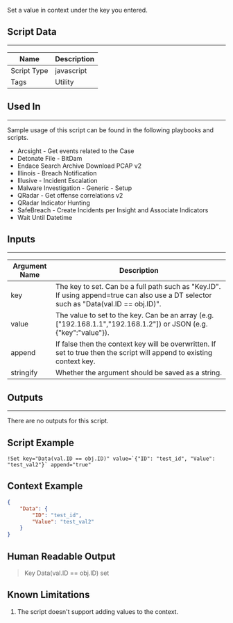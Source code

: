 Set a value in context under the key you entered.

## Script Data
---

| **Name** | **Description** |
| --- | --- |
| Script Type | javascript |
| Tags | Utility |

## Used In
---
Sample usage of this script can be found in the following playbooks and scripts.
* Arcsight - Get events related to the Case
* Detonate File - BitDam
* Endace Search Archive Download PCAP v2
* Illinois - Breach Notification
* Illusive - Incident Escalation
* Malware Investigation - Generic - Setup
* QRadar - Get offense correlations v2
* QRadar Indicator Hunting
* SafeBreach - Create Incidents per Insight and Associate Indicators
* Wait Until Datetime

<!--
Used In: list was truncated. Full list commented out for reference:

ATD - Detonate File
Accessdata: Dump memory for malicious process
Active Directory - Get User Manager Details
Allow IP - Okta Zone
Arcsight - Get events related to the Case
Calculate Severity - 3rd-party integrations
Calculate Severity - Critical Assets v2
Calculate Severity - Critical assets
Calculate Severity - Generic v2
Calculate Severity - Indicators DBotScore
Calculate Severity - Standard
Calculate Severity By Email Authenticity
Calculate Severity By Highest DBotScore
California - Breach Notification
Cortex XDR incident handling v2
CrowdStrike Falcon Sandbox - Detonate file
Darkfeed Threat hunting-research
Detonate File - BitDam
Detonate File - CrowdStrike Falcon X
Detonate File - FireEye AX
Detonate File - JoeSecurity
Detonate File - Lastline
Detonate File - Lastline v2
Detonate File - SNDBOX
Detonate File - Symantec Blue Coat Content and Malware Analysis Beta
Detonate File - ThreatGrid
Detonate File - ThreatStream
Detonate File - Trend Micro Deep Discovery Analyzer Beta
Detonate File - VirusTotal
Detonate URL - JoeSecurity
Detonate URL - McAfee ATD
Employee Offboarding - Gather User Information
Employee Status Survey
Endace Search Archive Download PCAP v2
Endpoint Enrichment - Cylance Protect v2
Extract Indicators From File - Generic
Extract Indicators From File - Generic v2
Get Original Email - EWS
Get Original Email - Gmail
IP Whitelist - AWS Security Group
Illinois - Breach Notification
Illusive - Incident Escalation
Impossible Traveler
Logz.io Indicator Hunting
Malware Investigation - Generic - Setup
New York - Breach Notification
PAN-OS Log Forwarding Setup And Configuration
PANW - Hunting and threat detection by indicator type
PCAP File Carving
PII Check - Breach Notification
Phishing Investigation - Generic
Phishing Investigation - Generic v2
Phishing Playbook - Automated
Prisma Cloud Remediation - GCP VPC Network Firewall Misconfiguration
Process Email
Process Email - Core
Process Email - EWS
Process Email - Generic
Process Survey Response
QRadar - Get offense correlations v2
QRadar Indicator Hunting
QRadar Indicator Hunting V2
Residents Notification - Breach Notification
SafeBreach - Compare and Validate Insight Indicators
SafeBreach - Create Incidents per Insight and Associate Indicators
SafeBreach - Process Non-Behavioral Insights Feed
Search Endpoints By Hash - Carbon Black Protection
Search Endpoints By Hash - Carbon Black Response
Splunk Indicator Hunting
TIM - Process Domain Age With Whois
TIM - Process Domain Registrant With Whois
Vulnerability Management - Qualys (Job)
Wait Until Datetime
WildFire - Detonate file
 -->

## Inputs
---

| **Argument Name** | **Description** |
| --- | --- |
| key | The key to set. Can be a full path such as "Key.ID". If using append=true can also use a DT selector such as "Data\(val.ID == obj.ID\)". |
| value | The value to set to the key. Can be an array (e.g. ["192.168.1.1","192.168.1.2"]) or JSON (e.g. {"key":"value"}). |
| append | If false then the context key will be overwritten. If set to true then the script will append to existing context key. |
| stringify | Whether the argument should be saved as a string. |

## Outputs
---
There are no outputs for this script.


## Script Example
```!Set key="Data(val.ID == obj.ID)" value=`{"ID": "test_id", "Value": "test_val2"}` append="true"```

## Context Example
```json
{
    "Data": {
        "ID": "test_id",
        "Value": "test_val2"
    }
}
```

## Human Readable Output

>Key Data(val.ID == obj.ID) set

<h2>Known Limitations</h2>
<ol>
<li>The script doesn't support adding values to the context.</li>